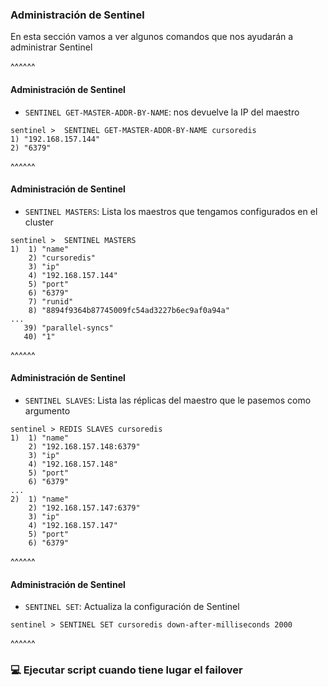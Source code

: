 ### Administración de Sentinel

En esta sección vamos a ver algunos comandos que nos ayudarán a 
administrar Sentinel

^^^^^^

#### Administración de Sentinel

* `SENTINEL GET-MASTER-ADDR-BY-NAME`: nos devuelve la IP del maestro

```redis-cli
sentinel >  SENTINEL GET-MASTER-ADDR-BY-NAME cursoredis
1) "192.168.157.144"
2) "6379"
```

^^^^^^

#### Administración de Sentinel

* `SENTINEL MASTERS`: Lista los maestros que tengamos configurados en el cluster

```redis-cli
sentinel >  SENTINEL MASTERS
1)  1) "name"
    2) "cursoredis"
    3) "ip"
    4) "192.168.157.144"
    5) "port"
    6) "6379"
    7) "runid"
    8) "8894f9364b87745009fc54ad3227b6ec9af0a94a"
...
   39) "parallel-syncs"
   40) "1"
```

^^^^^^

#### Administración de Sentinel

* `SENTINEL SLAVES`: Lista las réplicas del maestro que le pasemos como argumento

```redis-cli
sentinel > REDIS SLAVES cursoredis
1)  1) "name"
    2) "192.168.157.148:6379"
    3) "ip"
    4) "192.168.157.148"
    5) "port"
    6) "6379" 
...
2)  1) "name"
    2) "192.168.157.147:6379"
    3) "ip"
    4) "192.168.157.147"
    5) "port"
    6) "6379"
```

^^^^^^

#### Administración de Sentinel

* `SENTINEL SET`: Actualiza la configuración de Sentinel

```redis-cli
sentinel > SENTINEL SET cursoredis down-after-milliseconds 2000 
```

^^^^^^

### 💻️ Ejecutar script cuando tiene lugar el failover


